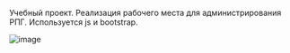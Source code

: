 Учебный проект. Реализация рабочего места для администрирования РПГ. Используется js и bootstrap.

![image](https://github.com/ktibo/project-front/assets/33374194/29b09ce7-9ba9-47ee-ac85-d08801c0fd7e)
